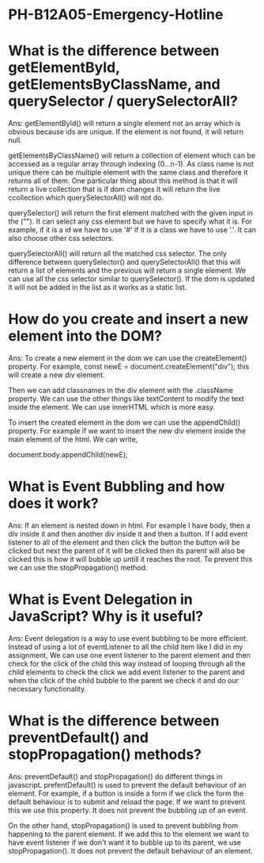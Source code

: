 # PH-B12A05-Emergency-Hotline

# What is the difference between getElementById, getElementsByClassName, and querySelector / querySelectorAll?

Ans: getElementById() will return a single element not an array which is obvious because ids are unique. If the element is not found, it will return null.

getElementsByClassName() will return a collection of element which can be accessed as a regular array through indexing (0...n-1). As class name is not unique there can be multiple element with the same class and therefore it returns all of them. One particular thing about this method is that it will return a live collection that is if dom changes it will return the live ccollection which querySelectorAll() will not do.

querySelector() will return the first element matched with the given input in the (""). It can select any css element but we have to specify what it is. For example, if it is a id we have to use '#' if it is a class we have to use '.'. It can also choose other css selectors.

querySelectorAll() will return all the matched css selector. The only difference between querySelector() and querySelectorAll() that this will return a list of elements and the previous will return a single element. We can use all the css selector similar to querySelector(). If the dom is updated it will not be added in the list as it works as a static list.

# How do you create and insert a new element into the DOM?

Ans: To create a new element in the dom we can use the createElement() property. For example,
const newE = document.createElement("div");
this will create a new div element.

Then we can add classnames in the div element with the .className property. We can use the other things like textContent to modify the text inside the element. We can use innerHTML which is more easy.

To insert the created element in the dom we can use the appendChild() property. For example if we want to insert the new div element inside the main element of the html. We can write,

document.body.appendChild(newE);

# What is Event Bubbling and how does it work?

Ans: If an element is nested down in html. For example I have body, then a div inside it and then another div inside it and then a button. If I add event listener to all of the element and then click the button the button will be clicked but next the parent of it will be clicked then its parent will also be clicked this is how it will bubble up untill it reaches the root. To prevent this we can use the stopPropagation() method.

# What is Event Delegation in JavaScript? Why is it useful?

Ans: Event delegation is a way to use event bubbling to be more efficient. Instead of using a lot of eventListener to all the child item like I did in my assignment, We can use one event listener to the parent element and then check for the click of the child this way instead of looping through all the child elements to check the click we add event listener to the parent and when the click of the child bubble to the parent we check it and do our necessary functionality.

# What is the difference between preventDefault() and stopPropagation() methods?

Ans: preventDefault() and stopPropagation() do different things in javascript. prefentDefault() is used to prevent the default behaviour of an element. For example, if a button is inside a form if we click the form the default behaviour is to submit and reload the page. If we want to prevent this we use this property. It does not prevent the bubbling up of an event.

On the other hand, stopPropagation() is used to prevent bubbling from happening to the parent element. If we add this to the element we want to have event listener if we don't want it to bubble up to its parent, we use stopPropagation(). It does not prevent the default behaviour of an element.
